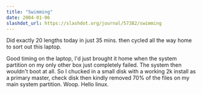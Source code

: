 ```yaml
---
title: "Swimming"
date: 2004-01-06
slashdot_url: https://slashdot.org/journal/57382/swimming
---
```


<p>Did exactly 20 lengths today in just 35 mins. then cycled all the way home to sort out this laptop.</p>
<p>Good timing on the laptop, I'd just brought it home when the system partition on my only other box just completely failed. The system then wouldn't boot at all. So I chucked in a small disk with a working 2k install as a primary master, check disk then kindly removed 70% of the files on my main system partition. Woop. Hello linux.</p>

